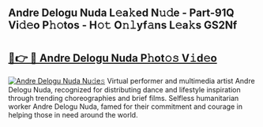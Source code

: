 ## Andre Delogu Nuda L𝚎a𝚔ed N𝚞𝚍e - Part-91Q Vi𝚍𝚎o P𝚑𝚘tos - H𝚘𝚝 O𝚗𝚕yf𝚊ns L𝚎a𝚔s GS2Nf

# <h2><a href="http://kf9j6i.oniu.top/?m=Andre+Delogu+Nuda">🔗👉 🔴 Andre Delogu Nuda P𝚑ot𝚘𝚜 V𝚒d𝚎o</a></h2>

[![Andre Delogu Nuda Nu𝚍e𝚜](https://i.imgur.com/0qMVB7G.gif)](http://kf9j6i.oniu.top/?m=Andre+Delogu+Nuda)
Virtual performer and multimedia artist Andre Delogu Nuda, recognized for distributing dance and lifestyle inspiration through trending choreographies and brief films. Selfless humanitarian worker Andre Delogu Nuda, famed for their commitment and courage in helping those in need around the world.  

